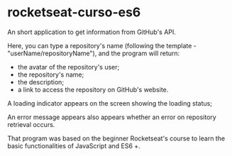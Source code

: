 # rocketseat-curso-es6
An short application to get information from GitHub's API. 



Here, you can type a repository's name (following the template -  "userName/repositoryName"), and the program will return:
- the avatar of the repository's user;
- the repository's name;
- the description; 
- a link to access the repository on GitHub's website.

A loading indicator appears on the screen showing the loading status;

An error message appears also appears whether an error on repository retrieval occurs.



That program was based on the beginner Rocketseat's course to learn the basic functionalities of JavaScript and ES6 +.
